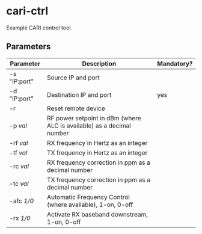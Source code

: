 # cari-ctrl
Example CARI control tool

## Parameters
| Parameter          | Description                                                                         | Mandatory? |
|--------------------|-------------------------------------------------------------------------------------|------------|
| -s "IP:port"       | Source IP and port                                                                  |            |
| -d "IP:port"       | Destination IP and port                                                             | yes        |
| -r                 | Reset remote device                                                                 |            |
| -p *val*           | RF power setpoint in dBm (where ALC is available) as a decimal number               |            |
| -rf *val*          | RX frequency in Hertz as an integer                                                 |            |
| -tf *val*          | TX frequency in Hertz as an integer                                                 |            |
| -rc *val*          | RX frequency correction in ppm as a decimal number                                  |            |
| -tc *val*          | TX frequency correction in ppm as a decimal number                                  |            |
| -afc *1/0*         | Automatic Frequency Control (where available), 1-on, 0-off                          |            |
| -rx *1/0*          | Activate RX baseband downstream, 1-on, 0-off                                        |            |
